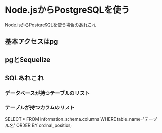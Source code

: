 # Node.jsからPostgreSQLを使う

Node.jsからPostgreSQLを使う場合のあれこれ

## 基本アクセスはpg

## pgとSequelize

## SQLあれこれ

### データベースが持つテーブルのリスト

### テーブルが持つカラムのリスト

SELECT * FROM information_schema.columns WHERE table_name='テーブル名' ORDER BY ordinal_position;

